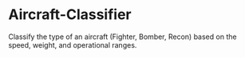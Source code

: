 # Aircraft-Classifier
Classify the type of an aircraft (Fighter, Bomber, Recon) based on the speed, weight, and operational ranges.
